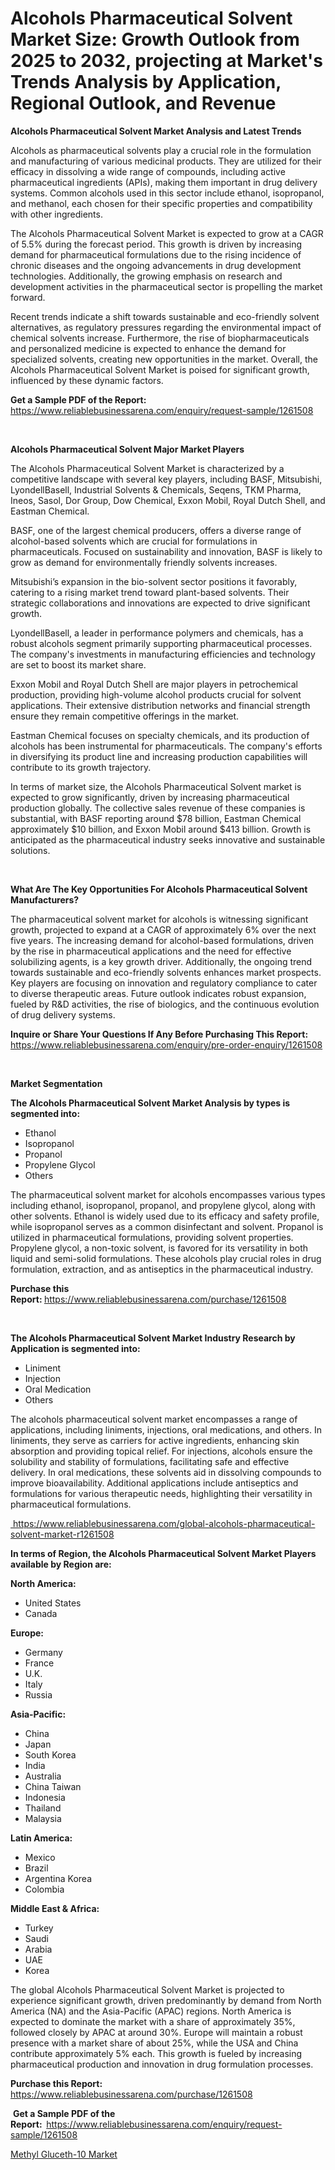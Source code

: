 <p><h1>Alcohols Pharmaceutical Solvent Market Size: Growth Outlook from 2025 to 2032, projecting at Market's Trends Analysis by Application, Regional Outlook, and Revenue</h1></p><p><strong>Alcohols Pharmaceutical Solvent Market Analysis and Latest Trends</strong></p>
<p><p>Alcohols as pharmaceutical solvents play a crucial role in the formulation and manufacturing of various medicinal products. They are utilized for their efficacy in dissolving a wide range of compounds, including active pharmaceutical ingredients (APIs), making them important in drug delivery systems. Common alcohols used in this sector include ethanol, isopropanol, and methanol, each chosen for their specific properties and compatibility with other ingredients.</p><p>The Alcohols Pharmaceutical Solvent Market is expected to grow at a CAGR of 5.5% during the forecast period. This growth is driven by increasing demand for pharmaceutical formulations due to the rising incidence of chronic diseases and the ongoing advancements in drug development technologies. Additionally, the growing emphasis on research and development activities in the pharmaceutical sector is propelling the market forward. </p><p>Recent trends indicate a shift towards sustainable and eco-friendly solvent alternatives, as regulatory pressures regarding the environmental impact of chemical solvents increase. Furthermore, the rise of biopharmaceuticals and personalized medicine is expected to enhance the demand for specialized solvents, creating new opportunities in the market. Overall, the Alcohols Pharmaceutical Solvent Market is poised for significant growth, influenced by these dynamic factors.</p></p>
<p><strong>Get a Sample PDF of the Report:&nbsp;</strong> <a href="https://www.reliablebusinessarena.com/enquiry/request-sample/1261508?utm_campaign=2185&utm_medium=2&utm_source=Github&utm_content=ia&utm_term=03042025&utm_id=alcohols-pharmaceutical-solvent">https://www.reliablebusinessarena.com/enquiry/request-sample/1261508</a></p>
<p>&nbsp;</p>
<p><strong>Alcohols Pharmaceutical Solvent Major Market Players</strong></p>
<p><p>The Alcohols Pharmaceutical Solvent Market is characterized by a competitive landscape with several key players, including BASF, Mitsubishi, LyondellBasell, Industrial Solvents & Chemicals, Seqens, TKM Pharma, Ineos, Sasol, Dor Group, Dow Chemical, Exxon Mobil, Royal Dutch Shell, and Eastman Chemical. </p><p>BASF, one of the largest chemical producers, offers a diverse range of alcohol-based solvents which are crucial for formulations in pharmaceuticals. Focused on sustainability and innovation, BASF is likely to grow as demand for environmentally friendly solvents increases. </p><p>Mitsubishi’s expansion in the bio-solvent sector positions it favorably, catering to a rising market trend toward plant-based solvents. Their strategic collaborations and innovations are expected to drive significant growth.</p><p>LyondellBasell, a leader in performance polymers and chemicals, has a robust alcohols segment primarily supporting pharmaceutical processes. The company's investments in manufacturing efficiencies and technology are set to boost its market share.</p><p>Exxon Mobil and Royal Dutch Shell are major players in petrochemical production, providing high-volume alcohol products crucial for solvent applications. Their extensive distribution networks and financial strength ensure they remain competitive offerings in the market.</p><p>Eastman Chemical focuses on specialty chemicals, and its production of alcohols has been instrumental for pharmaceuticals. The company's efforts in diversifying its product line and increasing production capabilities will contribute to its growth trajectory.</p><p>In terms of market size, the Alcohols Pharmaceutical Solvent market is expected to grow significantly, driven by increasing pharmaceutical production globally. The collective sales revenue of these companies is substantial, with BASF reporting around $78 billion, Eastman Chemical approximately $10 billion, and Exxon Mobil around $413 billion. Growth is anticipated as the pharmaceutical industry seeks innovative and sustainable solutions.</p></p>
<p>&nbsp;</p>
<p><strong>What Are The Key Opportunities For Alcohols Pharmaceutical Solvent Manufacturers?</strong></p>
<p><p>The pharmaceutical solvent market for alcohols is witnessing significant growth, projected to expand at a CAGR of approximately 6% over the next five years. The increasing demand for alcohol-based formulations, driven by the rise in pharmaceutical applications and the need for effective solubilizing agents, is a key growth driver. Additionally, the ongoing trend towards sustainable and eco-friendly solvents enhances market prospects. Key players are focusing on innovation and regulatory compliance to cater to diverse therapeutic areas. Future outlook indicates robust expansion, fueled by R&D activities, the rise of biologics, and the continuous evolution of drug delivery systems.</p></p>
<p><strong>Inquire or Share Your Questions If Any Before Purchasing This Report:</strong> <a href="https://www.reliablebusinessarena.com/enquiry/pre-order-enquiry/1261508?utm_campaign=2185&utm_medium=2&utm_source=Github&utm_content=ia&utm_term=03042025&utm_id=alcohols-pharmaceutical-solvent">https://www.reliablebusinessarena.com/enquiry/pre-order-enquiry/1261508</a></p>
<p>&nbsp;</p>
<p><strong>Market Segmentation</strong></p>
<p><strong>The Alcohols Pharmaceutical Solvent Market Analysis by types is segmented into:</strong></p>
<p><ul><li>Ethanol</li><li>Isopropanol</li><li>Propanol</li><li>Propylene Glycol</li><li>Others</li></ul></p>
<p><p>The pharmaceutical solvent market for alcohols encompasses various types including ethanol, isopropanol, propanol, and propylene glycol, along with other solvents. Ethanol is widely used due to its efficacy and safety profile, while isopropanol serves as a common disinfectant and solvent. Propanol is utilized in pharmaceutical formulations, providing solvent properties. Propylene glycol, a non-toxic solvent, is favored for its versatility in both liquid and semi-solid formulations. These alcohols play crucial roles in drug formulation, extraction, and as antiseptics in the pharmaceutical industry.</p></p>
<p><strong>Purchase this Report:&nbsp;</strong><a href="https://www.reliablebusinessarena.com/purchase/1261508?utm_campaign=2185&utm_medium=2&utm_source=Github&utm_content=ia&utm_term=03042025&utm_id=alcohols-pharmaceutical-solvent">https://www.reliablebusinessarena.com/purchase/1261508</a></p>
<p>&nbsp;</p>
<p><strong>The Alcohols Pharmaceutical Solvent Market Industry Research by Application is segmented into:</strong></p>
<p><ul><li>Liniment</li><li>Injection</li><li>Oral Medication</li><li>Others</li></ul></p>
<p><p>The alcohols pharmaceutical solvent market encompasses a range of applications, including liniments, injections, oral medications, and others. In liniments, they serve as carriers for active ingredients, enhancing skin absorption and providing topical relief. For injections, alcohols ensure the solubility and stability of formulations, facilitating safe and effective delivery. In oral medications, these solvents aid in dissolving compounds to improve bioavailability. Additional applications include antiseptics and formulations for various therapeutic needs, highlighting their versatility in pharmaceutical formulations.</p></p>
<p><a href="https://www.reliablebusinessarena.com/global-alcohols-pharmaceutical-solvent-market-r1261508?utm_campaign=2185&utm_medium=2&utm_source=Github&utm_content=ia&utm_term=03042025&utm_id=alcohols-pharmaceutical-solvent">&nbsp;https://www.reliablebusinessarena.com/global-alcohols-pharmaceutical-solvent-market-r1261508</a></p>
<p><strong>In terms of Region, the Alcohols Pharmaceutical Solvent Market Players available by Region are:</strong></p>
<p>
    <p> <strong> North America: </strong>
        <ul>
            <li>United States</li>
            <li>Canada</li>
        </ul>
        </p> 
    <p> <strong> Europe: </strong>
        <ul>
            <li>Germany</li>
            <li>France</li>
            <li>U.K.</li>
            <li>Italy</li>
            <li>Russia</li>
        </ul>
        </p> 
    <p> <strong> Asia-Pacific: </strong>
        <ul>
            <li>China</li>
            <li>Japan</li>
            <li>South Korea</li>
            <li>India</li>
            <li>Australia</li>
            <li>China Taiwan</li>
            <li>Indonesia</li>
            <li>Thailand</li>
            <li>Malaysia</li>
        </ul>
        </p> 
    <p> <strong> Latin America: </strong>
        <ul>
            <li>Mexico</li>
            <li>Brazil</li>
            <li>Argentina Korea</li>
            <li>Colombia</li>
        </ul>
        </p> 
    <p> <strong> Middle East & Africa: </strong>
        <ul>
            <li>Turkey</li>
            <li>Saudi</li>
            <li>Arabia</li>
            <li>UAE</li>
            <li>Korea</li>
        </ul>
    </p>
    </p>
<p><p>The global Alcohols Pharmaceutical Solvent Market is projected to experience significant growth, driven predominantly by demand from North America (NA) and the Asia-Pacific (APAC) regions. North America is expected to dominate the market with a share of approximately 35%, followed closely by APAC at around 30%. Europe will maintain a robust presence with a market share of about 25%, while the USA and China contribute approximately 5% each. This growth is fueled by increasing pharmaceutical production and innovation in drug formulation processes.</p></p>
<p><strong>Purchase this Report: </strong><a href="https://www.reliablebusinessarena.com/purchase/1261508?utm_campaign=2185&utm_medium=2&utm_source=Github&utm_content=ia&utm_term=03042025&utm_id=alcohols-pharmaceutical-solvent">https://www.reliablebusinessarena.com/purchase/1261508</a></p>
<p>&nbsp;<strong>Get a Sample PDF of the Report:&nbsp;&nbsp;</strong><a href="https://www.reliablebusinessarena.com/enquiry/request-sample/1261508?utm_campaign=2185&utm_medium=2&utm_source=Github&utm_content=ia&utm_term=03042025&utm_id=alcohols-pharmaceutical-solvent">https://www.reliablebusinessarena.com/enquiry/request-sample/1261508</a></p>
<p><strong></strong></p>
<p><p><a href="https://github.com/luckyshygirl/Market-Research-Report-List-7/blob/main/methyl-gluceth-10-market.md?utm_campaign=2185&utm_medium=2&utm_source=Github&utm_content=ia&utm_term=03042025&utm_id=alcohols-pharmaceutical-solvent">Methyl Gluceth-10 Market</a></p></p>
